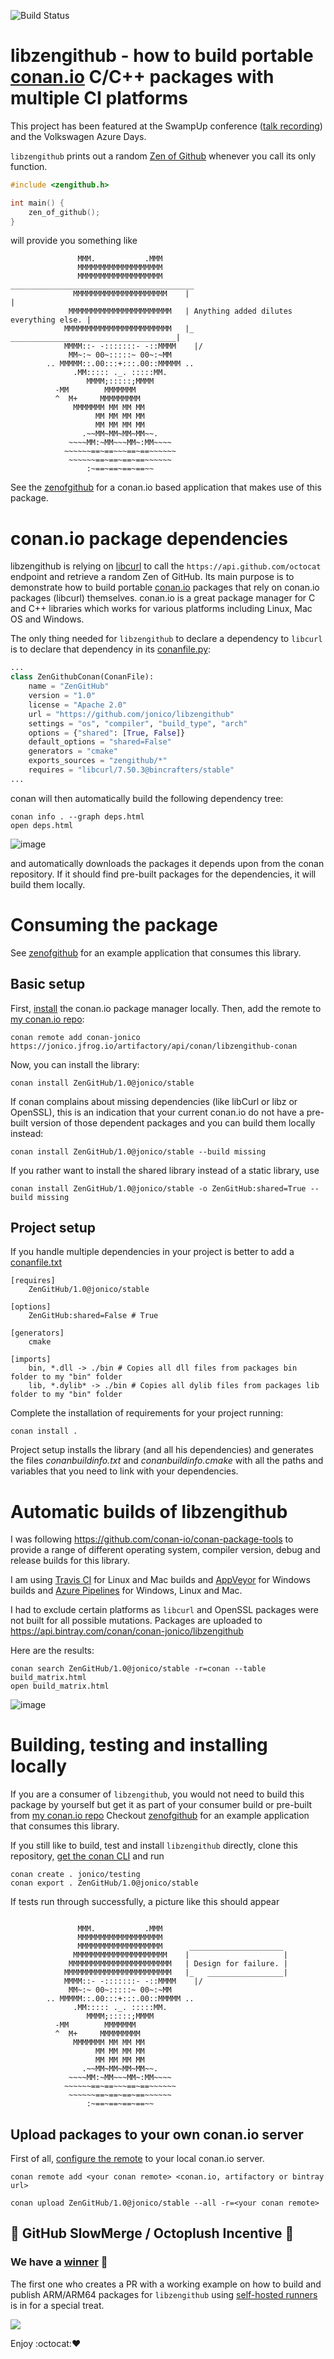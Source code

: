 ![Build Status](https://github.com/jonico/libzengithub/workflows/Test%20libzengithub%20package%20on%20main%20platforms/badge.svg)


# libzengithub - how to build portable [conan.io](https://www.conan.io/) C/C++ packages with multiple CI platforms

This project has been featured at the SwampUp conference ([talk recording](https://www.youtube.com/watch?v=G598xN6kyH8)) and the Volkswagen Azure Days.

```libzengithub``` prints out a random [Zen of Github](http://ben.balter.com/2015/08/12/the-zen-of-github/) whenever you call its only function.

```c
#include <zengithub.h>

int main() {
    zen_of_github();
}
```

will provide you something like

```
               MMM.           .MMM
               MMMMMMMMMMMMMMMMMMM
               MMMMMMMMMMMMMMMMMMM      _________________________________________
              MMMMMMMMMMMMMMMMMMMMM    |                                         |
             MMMMMMMMMMMMMMMMMMMMMMM   | Anything added dilutes everything else. |
            MMMMMMMMMMMMMMMMMMMMMMMM   |_   _____________________________________|
            MMMM::- -:::::::- -::MMMM    |/
             MM~:~ 00~:::::~ 00~:~MM
        .. MMMMM::.00:::+:::.00::MMMMM ..
              .MM::::: ._. :::::MM.
                 MMMM;:::::;MMMM
          -MM        MMMMMMM
          ^  M+     MMMMMMMMM
              MMMMMMM MM MM MM
                   MM MM MM MM
                   MM MM MM MM
                .~~MM~MM~MM~MM~~.
             ~~~~MM:~MM~~~MM~:MM~~~~
            ~~~~~~==~==~~~==~==~~~~~~
             ~~~~~~==~==~==~==~~~~~~
                 :~==~==~==~==~~
```

See the [zenofgithub](https://github.com/jonico/zenofgithub) for a conan.io based application that makes use of this package.

# conan.io package dependencies

libzengithub is relying on [libcurl](https://github.com/lasote/conan-libcurl) to call the ```https://api.github.com/octocat``` endpoint and retrieve a random Zen of GitHub.
Its main purpose is to demonstrate how to build portable [conan.io](https://www.conan.io/) packages that rely on conan.io packages (libcurl) themselves.
conan.io is a great package manager for C and C++ libraries which works for various platforms including Linux, Mac OS and Windows.

The only thing needed for ```libzengithub``` to declare a dependency to ```libcurl``` is to declare that dependency in its [conanfile.py](https://github.com/jonico/libzengithub/blob/master/conanfile.py):

```python
...
class ZenGithubConan(ConanFile):
    name = "ZenGitHub"
    version = "1.0"
    license = "Apache 2.0"
    url = "https://github.com/jonico/libzengithub"
    settings = "os", "compiler", "build_type", "arch"
    options = {"shared": [True, False]}
    default_options = "shared=False"
    generators = "cmake"
    exports_sources = "zengithub/*"
    requires = "libcurl/7.50.3@bincrafters/stable"
...
```

conan will then automatically build the following dependency tree:

```
conan info . --graph deps.html
open deps.html
```

![image](https://user-images.githubusercontent.com/1872314/38522318-7e0c76a4-3c48-11e8-90f3-5ac2f6533a94.png)

and automatically downloads the packages it depends upon from the conan repository. If it should find pre-built packages for the dependencies, it will build them locally.

# Consuming the package

See [zenofgithub](https://github.com/jonico/zenofgithub) for an example application that consumes this library.

## Basic setup

First, [install](http://docs.conan.io/en/latest/installation.html) the conan.io package manager locally.
Then, add the remote to [my conan.io repo](https://api.bintray.com/conan/conan-jonico/libzengithub):

```
conan remote add conan-jonico https://jonico.jfrog.io/artifactory/api/conan/libzengithub-conan
```

Now, you can install the library:

`
conan install ZenGitHub/1.0@jonico/stable
`

If conan complains about missing dependencies (like libCurl or libz or OpenSSL), this is an indication that your current conan.io do not have a pre-built version of those dependent packages and you can build them locally instead:

`
conan install ZenGitHub/1.0@jonico/stable --build missing
`

If you rather want to install the shared library instead of a static library, use

`
conan install ZenGitHub/1.0@jonico/stable -o ZenGitHub:shared=True --build missing
`

## Project setup

If you handle multiple dependencies in your project is better to add a [conanfile.txt](https://github.com/jonico/zenofgithub/blob/master/conanfile.txt)

```
[requires]
    ZenGitHub/1.0@jonico/stable

[options]
    ZenGitHub:shared=False # True
    
[generators]
    cmake

[imports]
    bin, *.dll -> ./bin # Copies all dll files from packages bin folder to my "bin" folder
    lib, *.dylib* -> ./bin # Copies all dylib files from packages lib folder to my "bin" folder
```

Complete the installation of requirements for your project running:</small></span>

`
conan install .
`

Project setup installs the library (and all his dependencies) and generates the files *conanbuildinfo.txt* and *conanbuildinfo.cmake* with all the paths and variables that you need to link with your dependencies.

# Automatic builds of libzengithub 

I was following https://github.com/conan-io/conan-package-tools to provide a range of different operating system, compiler version, debug and release builds for this library.

I am using [Travis CI](https://github.com/jonico/libzengithub/blob/master/.travis.yml) for Linux and Mac builds and [AppVeyor](https://github.com/jonico/libzengithub/blob/master/appveyor.yml) for Windows builds and [Azure Pipelines](https://dev.azure.com/nicolaijohannes/nicolaijohannes/_build?definitionId=3&_a=summary) for Windows, Linux and Mac.

I had to exclude certain platforms as ```libcurl``` and OpenSSL packages were not built for all possible mutations. Packages are uploaded to https://api.bintray.com/conan/conan-jonico/libzengithub

Here are the results:

```
conan search ZenGitHub/1.0@jonico/stable -r=conan --table build_matrix.html
open build_matrix.html
```

![image](https://user-images.githubusercontent.com/1872314/77851848-8d435c80-71db-11ea-8ca9-d2fcab20191b.png)


# Building, testing and installing locally

If you are a consumer of ```libzengithub```, you would not need to build this package by yourself but get it as part of your consumer build or pre-built from [my conan.io repo](https://api.bintray.com/conan/conan-jonico/libzengithub)
Checkout [zenofgithub](https://github.com/jonico/zenofgithub) for an example application that consumes this library.

If you still like to build, test and install ```libzengithub``` directly, clone this repository, [get the conan CLI](http://docs.conan.io/en/latest/installation.html) and run

```
conan create . jonico/testing
conan export . ZenGitHub/1.0@jonico/stable
```

If tests run through successfully, a picture like this should appear

```

               MMM.           .MMM
               MMMMMMMMMMMMMMMMMMM
               MMMMMMMMMMMMMMMMMMM      _____________________
              MMMMMMMMMMMMMMMMMMMMM    |                     |
             MMMMMMMMMMMMMMMMMMMMMMM   | Design for failure. |
            MMMMMMMMMMMMMMMMMMMMMMMM   |_   _________________|
            MMMM::- -:::::::- -::MMMM    |/
             MM~:~ 00~:::::~ 00~:~MM
        .. MMMMM::.00:::+:::.00::MMMMM ..
              .MM::::: ._. :::::MM.
                 MMMM;:::::;MMMM
          -MM        MMMMMMM
          ^  M+     MMMMMMMMM
              MMMMMMM MM MM MM
                   MM MM MM MM
                   MM MM MM MM
                .~~MM~MM~MM~MM~~.
             ~~~~MM:~MM~~~MM~:MM~~~~
            ~~~~~~==~==~~~==~==~~~~~~
             ~~~~~~==~==~==~==~~~~~~
                 :~==~==~==~==~~
```

## Upload packages to your own conan.io server

First of all, [configure the remote](http://conanio.readthedocs.io/en/latest/reference/commands/remote.html) to your local conan.io server.

```
conan remote add <your conan remote> <conan.io, artifactory or bintray url>
```

```
conan upload ZenGitHub/1.0@jonico/stable --all -r=<your conan remote>
```

## :tada: GitHub SlowMerge / Octoplush Incentive :tada:

### We have a [winner](https://github.com/jonico/libzengithub/pull/34) :tada:

The first one who creates a PR with a working example on how to build and publish ARM/ARM64 packages for `libzengithub` using [self-hosted runners](https://help.github.com/en/actions/hosting-your-own-runners/about-self-hosted-runners) is in for a special treat.

![](https://user-images.githubusercontent.com/1872314/75146322-240f8b80-56fb-11ea-970d-e6f9d3fba95e.JPG)

Enjoy :octocat::heart:
